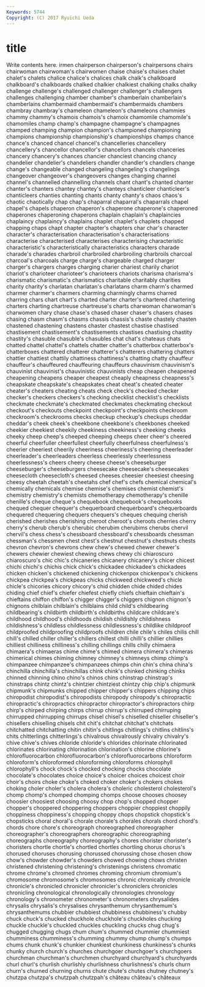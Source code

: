 ```yaml
---
Keywords: 5744 
Copyright: (C) 2017 Ryuichi Ueda
---
```


# title

Write contents here.
irmen chairperson chairperson's chairpersons chairs
chairwoman chairwoman's chairwomen chaise chaise's chaises chalet chalet's chalets chalice
chalice's chalices chalk chalk's chalkboard chalkboard's chalkboards chalked chalkier chalkiest
chalking chalks chalky challenge challenge's challenged challenger challenger's challengers challenges
challenging chamber chamber's chamberlain chamberlain's chamberlains chambermaid chambermaid's chambermaids chambers
chambray chambray's chameleon chameleon's chameleons chammies chammy chammy's chamois chamois's
chamoix chamomile chamomile's chamomiles champ champ's champagne champagne's champagnes champed
champing champion champion's championed championing champions championship championship's championships champs
chance chance's chanced chancel chancel's chancelleries chancellery chancellery's chancellor chancellor's
chancellors chancels chanceries chancery chancery's chances chancier chanciest chancing chancy
chandelier chandelier's chandeliers chandler chandler's chandlers change change's changeable changed
changeling changeling's changelings changeover changeover's changeovers changes changing channel channel's
channelled channelling channels chant chant's chanted chanter chanter's chanters chantey
chantey's chanteys chanticleer chanticleer's chanticleers chanties chanting chants chanty chanty's
chaos chaos's chaotic chaotically chap chap's chaparral chaparral's chaparrals chapel
chapel's chapels chaperon chaperon's chaperone chaperone's chaperoned chaperones chaperoning chaperons
chaplain chaplain's chaplaincies chaplaincy chaplaincy's chaplains chaplet chaplet's chaplets chapped
chapping chaps chapt chapter chapter's chapters char char's character character's
characterisation characterisation's characterisations characterise characterised characterises characterising characteristic characteristic's characteristically
characteristics characters charade charade's charades charbroil charbroiled charbroiling charbroils charcoal
charcoal's charcoals charge charge's chargeable charged charger charger's chargers charges
charging charier chariest charily chariot chariot's charioteer charioteer's charioteers chariots
charisma charisma's charismatic charismatic's charismatics charitable charitably charities charity charity's
charlatan charlatan's charlatans charm charm's charmed charmer charmer's charmers charming
charmingly charms charred charring chars chart chart's charted charter charter's
chartered chartering charters charting chartreuse chartreuse's charts charwoman charwoman's charwomen
chary chase chase's chased chaser chaser's chasers chases chasing chasm
chasm's chasms chassis chassis's chaste chastely chasten chastened chastening chastens
chaster chastest chastise chastised chastisement chastisement's chastisements chastises chastising chastity
chastity's chasuble chasuble's chasubles chat chat's chateaus chats chatted chattel
chattel's chattels chatter chatter's chatterbox chatterbox's chatterboxes chattered chatterer chatterer's
chatterers chattering chatters chattier chattiest chattily chattiness chattiness's chatting chatty
chauffeur chauffeur's chauffeured chauffeuring chauffeurs chauvinism chauvinism's chauvinist chauvinist's chauvinistic
chauvinists cheap cheapen cheapened cheapening cheapens cheaper cheapest cheaply cheapness
cheapness's cheapskate cheapskate's cheapskates cheat cheat's cheated cheater cheater's cheaters
cheating cheats check check's checked checker checker's checkers checkers's checking
checklist checklist's checklists checkmate checkmate's checkmated checkmates checkmating checkout checkout's
checkouts checkpoint checkpoint's checkpoints checkroom checkroom's checkrooms checks checkup checkup's
checkups cheddar cheddar's cheek cheek's cheekbone cheekbone's cheekbones cheeked cheekier
cheekiest cheekily cheekiness cheekiness's cheeking cheeks cheeky cheep cheep's cheeped
cheeping cheeps cheer cheer's cheered cheerful cheerfuller cheerfullest cheerfully cheerfulness
cheerfulness's cheerier cheeriest cheerily cheeriness cheeriness's cheering cheerleader cheerleader's cheerleaders
cheerless cheerlessly cheerlessness cheerlessness's cheers cheery cheese cheese's cheeseburger cheeseburger's
cheeseburgers cheesecake cheesecake's cheesecakes cheesecloth cheesecloth's cheesed cheeses cheesier cheesiest
cheesing cheesy cheetah cheetah's cheetahs chef chef's chefs chemical chemical's
chemically chemicals chemise chemise's chemises chemist chemist's chemistry chemistry's chemists
chemotherapy chemotherapy's chenille chenille's cheque cheque's chequebook chequebook's chequebooks chequed
chequer chequer's chequerboard chequerboard's chequerboards chequered chequering chequers chequers's cheques
chequing cherish cherished cherishes cherishing cheroot cheroot's cheroots cherries cherry
cherry's cherub cherub's cherubic cherubim cherubims cherubs chervil chervil's chess
chess's chessboard chessboard's chessboards chessman chessman's chessmen chest chest's chestnut
chestnut's chestnuts chests chevron chevron's chevrons chew chew's chewed chewer
chewer's chewers chewier chewiest chewing chews chewy chi chiaroscuro chiaroscuro's
chic chic's chicaneries chicanery chicanery's chicer chicest chichi chichi's chichis
chick chick's chickadee chickadee's chickadees chicken chicken's chickened chickening chickenpox
chickenpox's chickens chickpea chickpea's chickpeas chicks chickweed chickweed's chicle chicle's
chicories chicory chicory's chid chidden chide chided chides chiding chief
chief's chiefer chiefest chiefly chiefs chieftain chieftain's chieftains chiffon chiffon's
chigger chigger's chiggers chignon chignon's chignons chilblain chilblain's chilblains child
child's childbearing childbearing's childbirth childbirth's childbirths childcare childcare's childhood childhood's
childhoods childish childishly childishness childishness's childless childlessness childlessness's childlike childproof
childproofed childproofing childproofs children chile chile's chiles chilis chill chill's
chilled chiller chiller's chillers chillest chilli chilli's chillier chillies chilliest
chilliness chilliness's chilling chillings chills chilly chimaera chimaera's chimaeras chime
chime's chimed chimera chimera's chimeras chimerical chimes chiming chimney chimney's
chimneys chimp chimp's chimpanzee chimpanzee's chimpanzees chimps chin chin's china
china's chinchilla chinchilla's chinchillas chink chink's chinked chinking chinks chinned
chinning chino chino's chinos chins chinstrap chinstrap's chinstraps chintz chintz's
chintzier chintziest chintzy chip chip's chipmunk chipmunk's chipmunks chipped chipper
chipper's chippers chipping chips chiropodist chiropodist's chiropodists chiropody chiropody's chiropractic
chiropractic's chiropractics chiropractor chiropractor's chiropractors chirp chirp's chirped chirping chirps
chirrup chirrup's chirruped chirruping chirrupped chirrupping chirrups chisel chisel's chiselled
chiseller chiseller's chisellers chiselling chisels chit chit's chitchat chitchat's chitchats
chitchatted chitchatting chitin chitin's chitlings chitlings's chitlins chitlins's chits chitterlings
chitterlings's chivalrous chivalrously chivalry chivalry's chive chive's chives chloride chloride's
chlorides chlorinate chlorinated chlorinates chlorinating chlorination chlorination's chlorine chlorine's chlorofluorocarbon
chlorofluorocarbon's chlorofluorocarbons chloroform chloroform's chloroformed chloroforming chloroforms chlorophyll chlorophyll's chock
chock's chocked chocking chocks chocolate chocolate's chocolates choice choice's choicer
choices choicest choir choir's choirs choke choke's choked choker choker's
chokers chokes choking choler choler's cholera cholera's choleric cholesterol cholesterol's
chomp chomp's chomped chomping chomps choose chooses choosey choosier choosiest
choosing choosy chop chop's chopped chopper chopper's choppered choppering choppers
choppier choppiest choppily choppiness choppiness's chopping choppy chops chopstick chopstick's
chopsticks choral choral's chorale chorale's chorales chorals chord chord's chords
chore chore's choreograph choreographed choreographer choreographer's choreographers choreographic choreographing choreographs
choreography choreography's chores chorister chorister's choristers chortle chortle's chortled chortles
chortling chorus chorus's chorused choruses chorusing chorussed chorussing chose chosen
chow chow's chowder chowder's chowders chowed chowing chows christen christened
christening christening's christenings christens chromatic chrome chrome's chromed chromes chroming
chromium chromium's chromosome chromosome's chromosomes chronic chronically chronicle chronicle's chronicled
chronicler chronicler's chroniclers chronicles chronicling chronological chronologically chronologies chronology chronology's
chronometer chronometer's chronometers chrysalides chrysalis chrysalis's chrysalises chrysanthemum chrysanthemum's chrysanthemums
chubbier chubbiest chubbiness chubbiness's chubby chuck chuck's chucked chuckhole chuckhole's
chuckholes chucking chuckle chuckle's chuckled chuckles chuckling chucks chug chug's
chugged chugging chugs chum chum's chummed chummier chummiest chumminess chumminess's
chumming chummy chump chump's chumps chums chunk chunk's chunkier chunkiest
chunkiness chunkiness's chunks chunky church church's churches churchgoer churchgoer's churchgoers
churchman churchman's churchmen churchyard churchyard's churchyards churl churl's churlish churlishly
churlishness churlishness's churls churn churn's churned churning churns chute chute's
chutes chutney chutney's chutzpa chutzpa's chutzpah chutzpah's château château's châteaux
